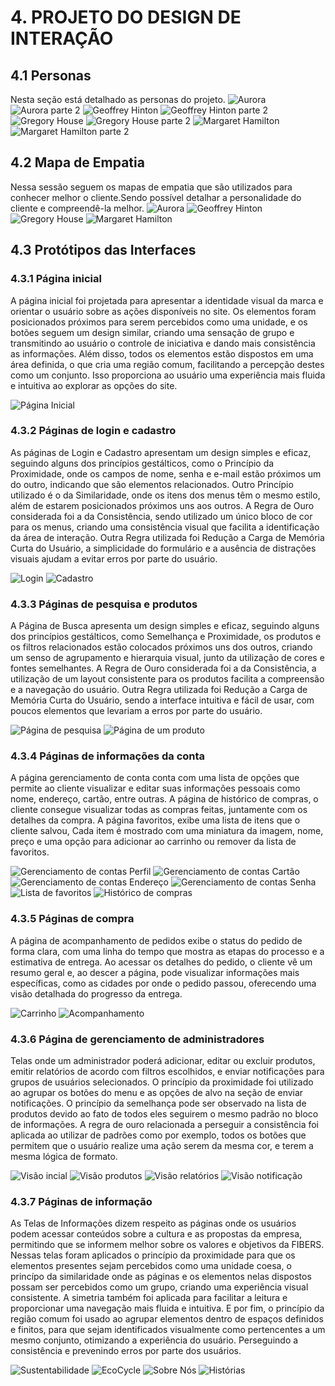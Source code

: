 # 4. PROJETO DO DESIGN DE INTERAÇÃO

## 4.1 Personas
Nesta seção está detalhado as personas do projeto.
![Aurora](/img/Persona-Aurora.png)
![Aurora parte 2](/img/Persona2-Aurora.png)
![Geoffrey Hinton](/img/Persona-GeoffreyHinton.png)
![Geoffrey Hinton parte 2](/img/Persona2-GeoffreyHinton.png)
![Gregory House](/img/Persona-GregoryHouse.png)
![Gregory House parte 2](/img/Persona2-GregoryHouse.png)
![Margaret Hamilton](/img/Persona-MargaretHamilton.png)
![Margaret Hamilton parte 2](/img/Persona2-MargaretHamilton.png)
![]()
![]()

## 4.2 Mapa de Empatia
Nessa sessão seguem os mapas de empatia que são utilizados para conhecer melhor o cliente.Sendo possível detalhar a personalidade do cliente e compreendê-la melhor. 
![Aurora](/img/Mapa-Aurora.png)
![Geoffrey Hinton](/img/Mapa-GeoffreyHinton.png)
![Gregory House](/img/Mapa-GregoryHouse.png)
![Margaret Hamilton](/img/Mapa-MargaretHamilton.png)
![]()

## 4.3 Protótipos das Interfaces
### 4.3.1 Página inicial
A página inicial foi projetada para apresentar a identidade visual da marca e orientar o usuário sobre as ações disponíveis no site. Os elementos foram posicionados próximos para serem percebidos como uma unidade, e os botões seguem um design similar, criando uma sensação de grupo e transmitindo ao usuário o controle de iniciativa e dando mais consistência as informações. Além disso, todos os elementos estão dispostos em uma área definida, o que cria uma região comum, facilitando a percepção destes como um conjunto. Isso proporciona ao usuário uma experiência mais fluida e intuitiva ao explorar as opções do site.

![Página Inicial](/img/homepage.png)

### 4.3.2 Páginas de login e cadastro
As páginas de Login e Cadastro apresentam um design simples e eficaz, seguindo alguns dos princípios gestálticos, como o Princípio da Proximidade, onde os campos de nome, senha e e-mail estão próximos um do outro, indicando que são elementos relacionados. Outro Princípio utilizado é o da Similaridade, onde os itens dos menus têm o mesmo estilo, além de estarem posicionados próximos uns aos outros. A Regra de Ouro considerada foi a da Consistência, sendo utilizado um único bloco de cor para os menus, criando uma consistência visual que facilita a identificação da área de interação.  Outra Regra utilizada foi Redução a Carga de Memória Curta do Usuário, a simplicidade do formulário e a ausência de distrações visuais ajudam a evitar erros por parte do usuário.

![Login](/img/login.png)
![Cadastro](/img/cadastro.png)

### 4.3.3 Páginas de pesquisa e produtos
A Página de Busca apresenta um design simples e eficaz, seguindo alguns dos princípios gestálticos, como Semelhança e Proximidade, os produtos e os filtros relacionados estão colocados próximos uns dos outros, criando um senso de agrupamento e hierarquia visual, junto da utilização de cores e fontes semelhantes.  A Regra de Ouro considerada foi a da Consistência, a utilização de um layout consistente para os produtos facilita a compreensão e a navegação do usuário. Outra Regra utilizada foi Redução a Carga de Memória Curta do Usuário, sendo a interface intuitiva e fácil de usar, com poucos elementos que levariam a erros por parte do usuário.

![Página de pesquisa](/img/pesquisa.png)
![Página de um produto]()

### 4.3.4 Páginas de informações da conta
A página gerenciamento de conta conta com uma lista de opções que permite ao cliente visualizar e editar suas informações pessoais como nome, endereço, cartão, entre outras. A página de histórico de compras, o cliente consegue visualizar todas as compras feitas, juntamente com os detalhes da compra. A página favoritos, exibe uma lista de itens que o cliente salvou, Cada item é mostrado com uma miniatura da imagem, nome, preço e uma opção para adicionar ao carrinho ou remover da lista de favoritos. 

![Gerenciamento de contas Perfil](/img/gerenciamentoPerfil.png)
![Gerenciamento de contas Cartão](/img/gerenciamentoCartao.png)
![Gerenciamento de contas Endereço](/img/gerenciamentoEndereco.png)
![Gerenciamento de contas Senha](/img/gerenciamentoSenha.png)
![Lista de favoritos](/img/favoritos.png)
![Histórico de compras](/img/historico.png)

### 4.3.5 Páginas de compra
A página de acompanhamento de pedidos exibe o status do pedido de forma clara, com uma linha do tempo que mostra as etapas do processo e a estimativa de entrega. Ao acessar os detalhes do pedido, o cliente vê um resumo geral e, ao descer a página, pode visualizar informações mais específicas, como as cidades por onde o pedido passou, oferecendo uma visão detalhada do progresso da entrega.

![Carrinho]()
![Acompanhamento](/img/acompanhar.png)

### 4.3.6 Página de gerenciamento de administradores
Telas onde um administrador poderá adicionar, editar ou excluir produtos, emitir relatórios de acordo com filtros escolhidos, e enviar notificações para grupos de usuários selecionados. O princípio da proximidade foi utilizado ao agrupar os botões do menu e as opções de alvo na seção de enviar notificações. O princípio da semelhança pode ser observado na lista de produtos devido ao fato de todos eles seguirem o mesmo padrão no bloco de informações. A regra de ouro relacionada a perseguir a consistência foi aplicada ao utilizar de padrões como por exemplo, todos os botões que permitem que o usuário realize uma ação serem da mesma cor, e terem a mesma lógica de formato.

![Visão incial](/img/adminInicial.png)
![Visão produtos](/img/adminProduto.png)
![Visão relatórios](/img/adminRelatorio.png)
![Visão notificação](/img/adminNotificacao.png)

### 4.3.7 Páginas de informação
As Telas de Informações dizem respeito as páginas onde os usuários podem acessar conteúdos sobre a cultura e as propostas da empresa, permitindo que se informem melhor sobre os valores e objetivos da FIBERS. Nessas telas foram aplicados o princípio da proximidade para que os elementos presentes sejam percebidos como uma unidade coesa, o princípo da similaridade onde as páginas e os elementos nelas dispostos possam ser percebidos como um grupo, criando uma experiência visual consistente. A simetria também foi aplicada para facilitar a leitura e proporcionar uma navegação mais fluida e intuitiva. E por fim, o princípio da região comum foi usado ao agrupar elementos dentro de espaços definidos e finitos, para que sejam identificados visualmente como pertencentes a um mesmo conjunto, otimizando a experiência do usuário. Perseguindo a consistência e prevenindo erros por parte dos usuários.

![Sustentabilidade](/img/sustentabilidade.png)
![EcoCycle](/img/ecocycle.png)
![Sobre Nós](/img/sobre.png)
![Histórias](/img/historia.png)
